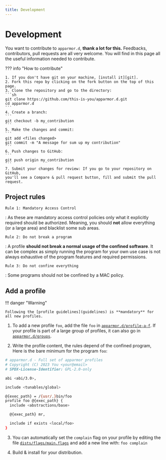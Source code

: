 ```yaml
---
title: Development
---
```


# Development

You want to contribute to `apparmor.d`, **thank a lot for this.** Feedbacks, 
contributors, pull requests are all very welcome. You will find in this page all
the useful information needed to contribute.

??? info "How to contribute"

    1. If you don't have git on your machine, [install it][git].
    2. Fork this repo by clicking on the fork button on the top of this page.
    3. Clone the repository and go to the directory:
    ```sh
    git clone https://github.com/this-is-you/apparmor.d.git
    cd apparmor.d
    ```
    4. Create a branch:
    ```
    git checkout -b my_contribution
    ```
    5. Make the changes and commit:
    ```
    git add <files changed>
    git commit -m "A message for sum up my contribution"
    ```
    6. Push changes to GitHub:
    ```
    git push origin my_contribution
    ```
    7. Submit your changes for review: If you go to your repository on GitHub,
    you'll see a Compare & pull request button, fill and submit the pull request.


## Project rules

`Rule 1: Mandatory Access Control`

:   As these are mandatory access control policies only what it explicitly required
    should be authorized. Meaning, you should **not** allow everything (or a large area)
    and blacklist some sub areas.

`Rule 2: Do not break a program`

:   A profile **should not break a normal usage of the confined software**. It can
    be complex as simply running the program for your own use case is not always
    exhaustive of the program features and required permissions.

`Rule 3: Do not confine everything`

:   Some programs should not be confined by a MAC policy.



## Add a profile

!!! danger "Warning"

    Following the [profile guidelines](guidelines) is **mandatory** for all new profiles.


1. To add a new profile `foo`, add the file `foo` in [`apparmor.d/profile-a-f`][profiles-a-f]. 
   If your profile is part of a large group of profiles, it can also go in
   [`apparmor.d/groups`][groups].

2. Write the profile content, the rules depend of the confined program,
   Here is the bare minimum for the program `foo`:
``` sh
# apparmor.d - Full set of apparmor profiles
# Copyright (C) 2023 You <your@email>
# SPDX-License-Identifier: GPL-2.0-only

abi <abi/3.0>,

include <tunables/global>

@{exec_path} = /{usr/,}bin/foo
profile foo @{exec_path} {
  include <abstractions/base>

  @{exec_path} mr,

  include if exists <local/foo>
}
```


3. You can automatically set the `complain` flag on your profile by editing the file [`dists/flags/main.flags`][flags] and add a new line with: `foo complain`

4. Build & install for your distribution.


[git]: https://help.github.com/articles/set-up-git/

[flags]: https://github.com/roddhjav/apparmor.d/blob/master/dists/flags/main.flags
[profiles-a-f]: https://github.com/roddhjav/apparmor.d/blob/master/apparmor.d/profiles-a-f
[groups]: https://github.com/roddhjav/apparmor.d/blob/master/apparmor.d/groups
